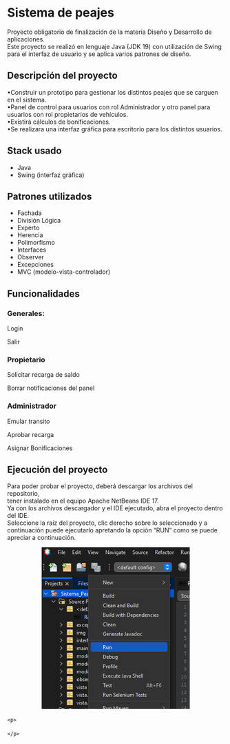 
<h1> Sistema de peajes </h1>

<p> Proyecto obligatorio de finalización de la materia Diseño y Desarrollo de aplicaciones.<br>
 Este proyecto se realizó en lenguaje Java (JDK 19) con utilización de Swing para el interfaz de usuario y se aplica varios patrones de diseño.
</p>

<h2> Descripción del proyecto</h2>
    <p>
    •Construir un prototipo para gestionar los distintos peajes que se carguen en el sistema.<br>
    •Panel de control para usuarios con rol Administrador y otro panel para usuarios con rol propietarios de vehículos.<br>
    •Existirá cálculos de bonificaciones.<br>
    •Se realizara una interfaz gráfica para escritorio para los distintos usuarios.<br>
    </p>


<h2>Stack usado</h2>
    <ul>
        <li>Java</li>
        <li>Swing (interfaz gráfica)</li>
    </ul>


<h2> Patrones utilizados</h2>
    <ul>
        <li>Fachada</li>
        <li>División Lógica</li>
        <li>Experto</li>
        <li>Herencia</li>
        <li>Polimorfismo</li>
        <li>Interfaces</li>
        <li>Observer</li>
        <li>Excepciones</li>
        <li>MVC (modelo-vista-controlador)</li>
    </ul>



<h2>Funcionalidades</h2>
   <h3>Generales:</h3>
        <p>Login </p>
        <p>Salir </p>
    <h3>Propietario</h3>    
            <p>Solicitar recarga de saldo</p>
           <p> Borrar notificaciones del panel</p>
    <h3>Administrador </h3>
           <p> Emular transito</p>
           <p>Aprobar recarga</p>
           <p> Asignar Bonificaciones</p>

     



<h2> Ejecución del proyecto</h2>
    <p>Para poder probar el proyecto, deberá descargar los archivos del repositorio,<br>
    tener instalado en el equipo Apache NetBeans IDE 17.<br>
    Ya con los archivos descargador y el IDE ejecutado, abra el proyecto dentro del IDE. <br>
    Seleccione la raíz del proyecto, clic derecho sobre lo seleccionado y a continuación puede ejecutarlo apretando la opción “RUN” 
    como se puede apreciar a continuación.</p>

<div id="run" align="center">
<img src="./img/runProject.PNG" >
</div>

    <p>

    </p>
